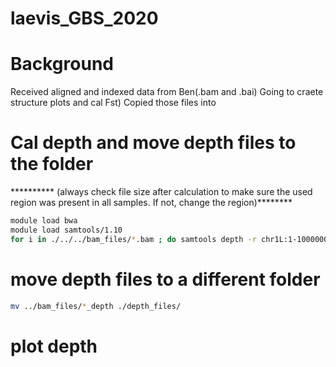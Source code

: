 # laevis_GBS_2020

# Background
Received aligned and indexed data from Ben(.bam and .bai) Going to craete structure plots and cal Fst)
Copied those files into 

# Cal depth and move depth files to the folder
********** (always check file size after calculation to make sure the used region was present in all samples. If not, change the region)********
```bash
module load bwa
module load samtools/1.10
for i in ./../../bam_files/*.bam ; do samtools depth -r chr1L:1-10000000 $i > $i"_depth" ; done
```

# move depth files to a different folder 

```bash
mv ../bam_files/*_depth ./depth_files/
```

# plot depth
```rscript



